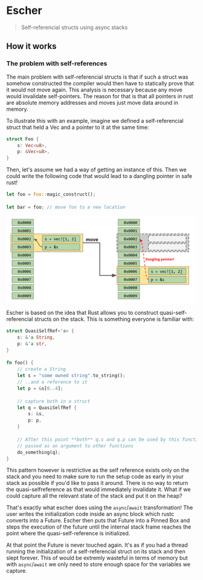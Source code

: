# Escher
> Self-referencial structs using async stacks

## How it works


### The problem with self-references

The main problem with self-referencial structs is that if such a struct was
somehow constructed the compiler would then have to statically prove that it
would not move again. This analysis is necessary because any move would
invalidate self-pointers. The reason for that is that all pointers in rust are
absolute memory addresses and moves just move data around in memory.

To illustrate this with an example, imagine we defined a self-referencial
struct that held a Vec and a pointer to it at the same time:

```rust
struct Foo {
    s: Vec<u8>,
    p: &Vec<u8>,
}
```

Then, let's assume we had a way of getting an instance of this. Then we could
write the following code that would lead to a dangling pointer in safe rust!

```rust
let foo = Foo::magic_construct();

let bar = foo; // move foo to a new location
```

![Moves invalidate pointer](https://github.com/petrosagg/escher/blob/master/assets/moves-invalidate-pointer.png?raw=true)


Escher is based on the idea that Rust allows you to construct
quasi-self-referencial structs on the stack. This is something everyone is
familiar with:

```rust
struct QuasiSelfRef<'a> {
    s: &'a String,
    p: &'a str,
}

fn foo() {
    // create a String
    let s = "some owned string".to_string();
    // ..and a reference to it
    let p = &s[0..4];

    // capture both in a struct
    let q = QuasiSelfRef {
        s: &s,
        p: p,
    }

    // After this point **both** q.s and q.p can be used by this function or
    // passed as an argument to other functions
    do_something(q);
}
```

This pattern however is restrictive as the self reference exists only on the
stack and you need to make sure to run the setup code as early in your stack as
possible if you'd like to pass it around. There is no way to return the
quasi-selfreference as that would immediately invalidate it. What if we could
capture all the relevant state of the stack and put it on the heap?

That's exactly what escher does using the `async`/`await` transformation! The
user writes the initialization code inside an async block which rustc converts
into a Future. Escher then puts that Future into a Pinned Box and steps the
execution of the future until the internal stack frame reaches the point where
the quasi-self-reference is initialized.

At that point the Future is never touched again. It's as if you had a thread
running the initialization of a self-referencial struct on its stack and then
slept forever. This of would be extremly wasteful in terms of memory but with
`async`/`await` we only need to store enough space for the variables we
capture.
